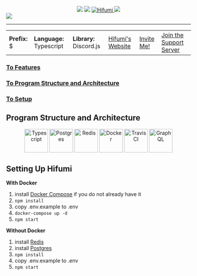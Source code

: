 <div align="center">
    <img src="https://img.shields.io/travis/Xetera/Hifumi.svg?label=Travis%20CI"> 
    <img src="https://img.shields.io/website/http/hifumi.io/home.svg?label=hifumi.io">
    <a href="https://discordbots.org/bot/372615866652557312" >
        <img src="https://discordbots.org/api/widget/status/372615866652557312.svg" alt="Hifumi" />
    </a>
    <img src="https://img.shields.io/discord/414334929002823680.svg?label=Support%20Server">
</div>
<a href="https://discordapp.com/oauth2/authorize?client_id=372615866652557312&scope=bot&permissions=268463300">
    <img src="assets/banners/hifumi_new.png">
</a>
<hr>

<table style="width:100%">
  <tr>
    <td><strong>Prefix:</strong> $</td>
      <td><strong>Language:</strong> Typescript</td>
      <td><strong>Library:</strong> Discord.js</td>
      <td><a href="https://www.hifumi.io">Hifumi's Website</a></td>
      <td><a href="https://discordapp.com/oauth2/authorize?client_id=372615866652557312&scope=bot&permissions=268463300">Invite Me!</a>       </td>
      <td><a href="https://discord.gg/RM6KUrf">Join the Support Server</a></td>
  </tr>
</table>

### [To Features](#features)
### [To Program Structure and Architecture](#program-structure-and-architecture)
### [To Setup](#setting-up-hifumi)

## Program Structure and Architecture

<div align="center">
    <img height="64" src="https://rynop.files.wordpress.com/2016/09/ts.png?w=816" title="Typescript">
    <img height="64" src="https://dashboard.snapcraft.io/site_media/appmedia/2016/11/postgresql-icon-256x256.jpg.png" title="Postgres">
    <img height="64" src="https://cdn.iconscout.com/public/images/icon/free/png-256/redis-open-source-logo-data-structure-399889f24f4505b1-256x256.png" title="Redis">
    <img height="64" src="https://camo.githubusercontent.com/e8293376c6ea1d2181eb2fa6f878acd806cf0114/68747470733a2f2f64317136663061656c7830706f722e636c6f756466726f6e742e6e65742f70726f647563742d6c6f676f732f36343464326631352d633564622d343733312d613335332d6163653632333538343166612d72656769737472792e706e67" title="Docker">
    <img height="64" src="https://cdn.iconscout.com/public/images/icon/free/png-128/travis-ci-company-brand-logo-3ea4b6108b6d19db-128x128.png" title="Travis CI">
    <img height="64" src="https://upload.wikimedia.org/wikipedia/commons/thumb/1/17/GraphQL_Logo.svg/2000px-GraphQL_Logo.svg.png" title="GraphQL">
</div>


## Setting Up Hifumi

**With Docker** 
1. install [Docker Compose](https://docs.docker.com/compose/install/) if you do not already have it
2. `npm install`
3. copy .env.example to .env
4. `docker-compose up -d`
5. `npm start`

**Without Docker**
1. install [Redis](https://redis.io/topics/quickstart)
2. install [Postgres](https://www.postgresql.org/download/)
3. `npm install`
4. copy .env.example to .env
5. `npm start`

